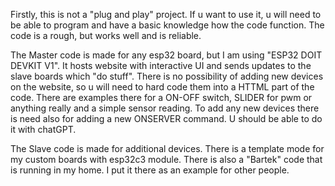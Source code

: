 Firstly, this is not a "plug and play" project. If u want to use it, u will need to be able to program and have a basic knowledge how the code function.
The code is a rough, but works well and is reliable.

The Master code is made for any esp32 board, but I am using "ESP32 DOIT DEVKIT V1". It hosts website with interactive UI and sends updates to the slave boards which "do stuff".
There is no possibility of adding new devices on the website, so u will need to hard code them into a HTTML part of the code. There are examples there for a ON-OFF switch, SLIDER for pwm or anything really and a simple sensor reading.
To add any new devices there is need also for adding a new ONSERVER command. U should be able to do it with chatGPT.
  
The Slave code is made for additional devices. There is a template mode for my custom boards with esp32c3 module. There is also a "Bartek" code that is running in my home. I put it there as an example for other people.
